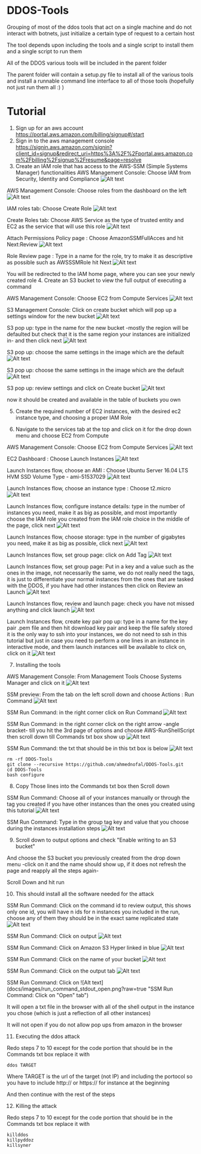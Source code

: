 # DDOS-Tools
Grouping of most of the ddos tools that act on a single machine and do not interact with botnets, just initialize a certain type of request to a certain host

The tool depends upon including the tools and a single script to install them and a single script to run them

All of the DDOS various tools will be included in the parent folder

The parent folder will contain a setup.py file to install all of the various tools and install
a runnable command line interface to all of those tools (hopefully not just run them all :) )


# Tutorial

1. Sign up for an aws account https://portal.aws.amazon.com/billing/signup#/start
2. Sign in to the aws management console https://signin.aws.amazon.com/signin?client_id=signup&redirect_uri=https%3A%2F%2Fportal.aws.amazon.com%2Fbilling%2Fsignup%2Fresume&page=resolve
3. Create an IAM role that has access to the AWS-SSM (Simple Systems Manager) functionalities
AWS Management Console: Choose IAM from Security, Identity and Compliance
![Alt text](docs/images/management_console_choose_IAM.png?raw=true "AWS Management Console: Choose IAM from Security, Identity and Compliance")

AWS Management Console: Choose roles from the dashboard on the left
![Alt text](docs/images/management_console_IAM_choose_roles.png?raw=true "AWS Management Console: Choose roles from the dashboard on the left")

IAM roles tab: Choose Create Role
![Alt text](docs/images/IAM_roles_choose_create_role.png?raw=true "IAM roles tab: Choose Create Role")

Create Roles tab: Choose AWS Service as the type of trusted entity and EC2 as the service that will use this role
![Alt text](docs/images/create_role_choose_aws_service_and_ec2.png?raw=true "Create Roles tab: Choose AWS Service as the type of trusted entity and EC2 as the service that will use this role")

Attach Permissions Policy page : Choose AmazonSSMFullAcces and hit Next:Review
![Alt text](docs/images/attach_permissions_policy_choose_AmazonSSMFullAcces.png?raw=true "Attach Permissions Policy page : Choose AmazonSSMFullAcces and hit Next:Review")

Role Review page : Type in a name for the role, try to make it as descriptive as possible such as AWSSSMRole hit Next
![Alt text](docs/images/role_review_type_in_name.png?raw=true "Role Review page : Type in a name for the role, try to make it as descriptive as possible such as AWSSSMRole hit Next")

You will be redirected to the IAM home page, where you can see your newly created role
4. Create an S3 bucket to view the full output of executing a command

AWS Management Console: Choose EC2 from Compute Services
![Alt text](docs/images/management_console_choose_s3.png?raw=true "AWS Management Console: Choose EC2 from Compute Services")

S3 Management Console: Click on create bucket which will pop up a settings window for the new bucket
![Alt text](docs/images/s3_create_bucket.png?raw=true "S3 Management Console: Click on create bucket which will pop up a settings window for the new bucket")

S3 pop up: type in the name for the new bucket -mostly the region will be defaulted but check that it is the same region your instances are initialized in- and then click next
![Alt text](docs/images/s3_type_name.png?raw=true "S3 pop up: type in the name for the new bucket -mostly the region will be defaulted but check that it is the same region your instances are initialized in- and then click next")

S3 pop up: choose the same settings in the image which are the default
![Alt text](docs/images/s3_bucket_properties.png?raw=true "S3 pop up: choose the same settings in the image which are the default")

S3 pop up:  choose the same settings in the image which are the default
![Alt text](docs/images/s3_set_permissions.png?raw=true "S3 pop up:  choose the same settings in the image which are the default")
 
S3 pop up: review settings and click on Create bucket
![Alt text](docs/images/s3_bucket_review.png?raw=true "S3 pop up: review settings and click on Create bucket")

now it should be created and available in the table of buckets you own

5. Create the required number of EC2 instances, with the desired ec2 instance type, and choosing a proper IAM Role

6. Navigate to the services tab at the top and click on it for the drop down menu and choose EC2 from Compute

AWS Management Console: Choose EC2 from Compute Services
![Alt text](docs/images/management_console_choose_ec2.png?raw=true "AWS Management Console: Choose EC2 from Compute Services")

EC2 Dashboard : Choose Launch Instances
![Alt text](docs/images/ec2_dashboard_launch_instances.png?raw=true "EC2 Dashboard : Choose Launch Instances")

Launch Instances flow, choose an AMI : Choose Ubuntu Server 16.04 LTS HVM SSD Volume Type - ami-51537029 
![Alt text](docs/images/launch_instances_choose_an_ami.png?raw=true "Launch Instances flow, choose an AMI : Choose Ubuntu Server 16.04 LTS HVM SSD Volume Type - ami-51537029 ")

Launch Instances flow, choose an instance type : Choose t2.micro
![Alt text](docs/images/launch_instances_choose_type.png?raw=true "Launch Instances flow, choose an instance type : Choose t2.micro")

Launch Instances flow, configure instance details: type in the number of instances you need, make it as big as possible, and most importantly choose the IAM role you created from the IAM role choice in the middle of the page, click next
![Alt text](docs/images/launch_instances_configure_instance_details.png?raw=true "Launch Instances flow, configure instance details: type in the number of instances you need, make it as big as possible, and most importantly choose the IAM role you created from the IAM role choice in the middle of the page, click next")

Launch Instances flow, choose storage: type in the number of gigabytes you need, make it as big as possible, click next
![Alt text](docs/images/launch_instances_choose_storage.png?raw=true "Launch Instances flow, choose storage: type in the number of gigabytes you need, make it as big as possible, click next")

Launch Instances flow, set group page: click on Add Tag
![Alt text](docs/images/launch_instances_set_group_tags.png?raw=true "Launch Instances flow, set group page: click on Add Tag")

Launch Instances flow, set group page: Put in a key and a value such as the ones in the image, not necessarily the same, we do not really need the tags, it is just to differentiate your normal instances from the ones that are tasked with the DDOS, if you have had other instances then click on Review an Launch
![Alt text](docs/images/launch_instances_group_tag_ex.png?raw=true "Launch Instances flow, set group page: Put in a key and a value such as the ones in the image, not necessarily the same, we do not really need the tags, it is just to differentiate your normal instances from the ones that are tasked with the DDOS, if you have had other instances then click on Review an Launch")

Launch Instances flow, review and launch page: check you have not missed anything and click launch
![Alt text](docs/images/launch_instances_review_and_launch.png?raw=true "Launch Instances flow, review and launch page: check you have not missed anything and click launch")

Launch Instances flow, create key pair pop up: type in a name for the key pair .pem file and then hit download key pair and keep the file safely stored it is the only way to ssh into your instances, we do not need to ssh in this tutorial but just in case you need to perform a one lines in an instance in interactive mode, and them launch instances will be available to click on, click on it
![Alt text](docs/images/launch_instances_create_key_pair.png?raw=true "Launch Instances flow, create key pair pop up: type in a name for the key pair .pem file and then hit download key pair and keep the file safely stored it is the only way to ssh into your instances, we do not need to ssh in this tutorial but just in case you need to perform a one lines in an instance in interactive mode, and them launch instances will be available to click on, click on it")

7. Installing the tools

AWS Management Console: From Management Tools Choose Systems Manager and click on it
![Alt text](docs/images/management_console_choose_systems_manager.png?raw=true "AWS Management Console: From Management Tools Choose Systems Manager and click on it")

SSM preview: From the tab on the left scroll down and choose Actions : Run Command
![Alt text](docs/images/ssm.png?raw=true "SSM preview: From the tab on the left scroll down and choose Actions : Run Command")

SSM Run Command: in the right corner click on Run Command
![Alt text](docs/images/ssm_run_command.png?raw=true "SSM Run Command: in the right corner click on Run Command")

SSM Run Command: in the right corner click on the right arrow -angle bracket- till you hit the 3rd page of options and choose AWS-RunShellScript then scroll down till Commands txt box show up
![Alt text](docs/images/run_command_choose_aws_runshellscript.png?raw=true "SSM Run Command: in the right corner click on the right arrow -angle bracket- till you hit the 3rd page of options and choose AWS-RunShellScript then scroll down till Commands txt box show up")

SSM Run Command: the txt that should be in this txt box is below 
![Alt text](docs/images/run_command_command_txt_box.png?raw=true "SSM Run Command: the txt that should be in this txt box is below ")

```
rm -rf DDOS-Tools
git clone --recursive https://github.com/ahmednofal/DDOS-Tools.git
cd DDOS-Tools
bash configure
```

8. Copy Those lines into the Commands txt box then Scroll down

SSM Run Command: Choose all of your instances manually or through the tag you created if you have other instances than the ones you created using this tutorial
![Alt text](docs/images/run_command_targets_manually.png?raw=true "SSM Run Command: Choose all of your instances manually or through the tag you created if you have other instances than the ones you created using this tutorial")

SSM Run Command: Type in the group tag key and value that you choose during the instances installation steps
![Alt text](docs/images/run_command_targets_use_tags.png?raw=true "SSM Run Command: Type in the group tag key and value that you choose during the instances installation steps")

9. Scroll down to output options and check "Enable writing to an S3 bucket"

And choose the S3 bucket you previously created from the drop down menu -click on it and the name should show up, if it does not refresh the page and reapply all the steps again-

Scroll Down and hit run

10. This should install all the software needed for the attack

SSM Run Command: Click on the command id to review output, this shows only one id, you will have n ids for n instances you included in the run, choose any of them they should be in the exact same replicated state
![Alt text](docs/images/run_command_success.png?raw=true "SSM Run Command: Click on the command id to review output, this shows only one id, you will have n ids for n instances you included in the run, choose any of them they should be in the exact same replicated state")

SSM Run Command: Click on output
![Alt text](docs/images/run_command_success_output.png?raw=true "SSM Run Command: Click on output")

SSM Run Command: Click on Amazon S3 Hyper linked in blue
![Alt text](docs/images/run_command_success_output_click_AmazonS3.png?raw=true "SSM Run Command: Click on Amazon S3 Hyper linked in blue")

SSM Run Command: Click on the name of your bucket
![Alt text](docs/images/docs/images/run_command_s3_bucket.png?raw=true "SSM Run Command: Click on the name of your bucket")

SSM Run Command: Click on the output tab
![Alt text](docs/images/run_command_output_and_errors.png?raw=true "SSM Run Command: Click on the output tab")

SSM Run Command: Click on 
![Alt text](docs/images/run_command_stdout_open.png?raw=true "SSM Run Command: Click on "Open" tab")

It will open a txt file in the browser with all of the shell output in the instance you chose (which is just a reflection of all other instances)

It will not open if you do not allow pop ups from amazon in the browser

11. Executing the ddos attack

Redo steps 7 to 10 except for the code portion that should be in the Commands txt box replace it with 

```
ddos TARGET
```

Where TARGET is the url of the target (not IP) and including the portocol so you have to include http:// or https:// for instance at the beginning 

And then continue with the rest of the steps



12. Killing the attack

Redo steps 7 to 10 except for the code portion that should be in the Commands txt box replace it with 

```
killddos
killpyddoz
killsyner
```

